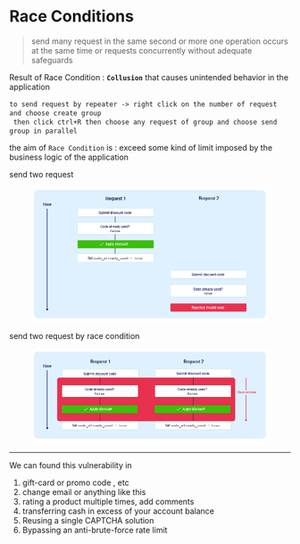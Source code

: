 # Race Conditions

> send many request in the same second or more one operation occurs at the same time or requests concurrently without adequate safeguards

Result of Race Condition : **`Collusion`** that causes unintended behavior in the application

```visual-basic
to send request by repeater -> right click on the number of request and choose create group
 then click ctrl+R then choose any request of group and choose send group in parallel
```

the aim of `Race Condition` is : exceed some kind of limit imposed by the business logic of the application

send two request

<figure><img src="../.gitbook/assets/race-conditions-discount-code-normal.png" alt=""><figcaption></figcaption></figure>

send two request by race condition

<figure><img src="../.gitbook/assets/race-conditions-discount-code-race.png" alt=""><figcaption></figcaption></figure>

***

We can found this vulnerability in

1. gift-card or promo code , etc
2. change email or anything like this
3. rating a product multiple times, add comments
4. transferring cash in excess of your account balance
5. Reusing a single CAPTCHA solution
6. Bypassing an anti-brute-force rate limit
